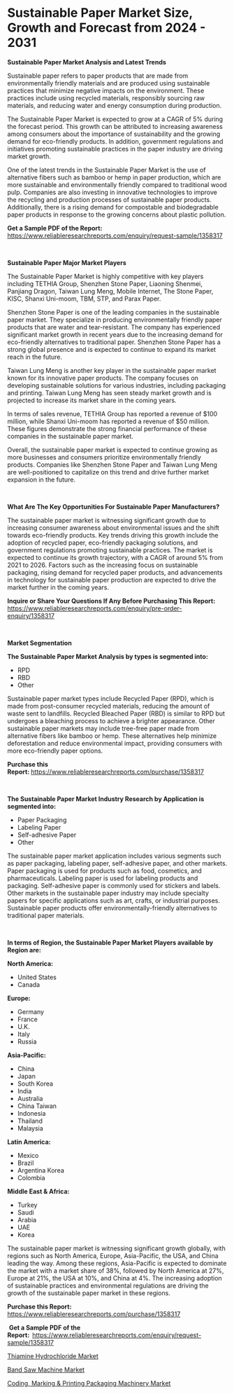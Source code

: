 <p><h1>Sustainable Paper Market Size, Growth and Forecast from 2024 - 2031</h1></p><p><strong>Sustainable Paper Market Analysis and Latest Trends</strong></p>
<p><p>Sustainable paper refers to paper products that are made from environmentally friendly materials and are produced using sustainable practices that minimize negative impacts on the environment. These practices include using recycled materials, responsibly sourcing raw materials, and reducing water and energy consumption during production.</p><p>The Sustainable Paper Market is expected to grow at a CAGR of 5% during the forecast period. This growth can be attributed to increasing awareness among consumers about the importance of sustainability and the growing demand for eco-friendly products. In addition, government regulations and initiatives promoting sustainable practices in the paper industry are driving market growth.</p><p>One of the latest trends in the Sustainable Paper Market is the use of alternative fibers such as bamboo or hemp in paper production, which are more sustainable and environmentally friendly compared to traditional wood pulp. Companies are also investing in innovative technologies to improve the recycling and production processes of sustainable paper products. Additionally, there is a rising demand for compostable and biodegradable paper products in response to the growing concerns about plastic pollution.</p></p>
<p><strong>Get a Sample PDF of the Report:&nbsp;</strong> <a href="https://www.reliableresearchreports.com/enquiry/request-sample/1358317">https://www.reliableresearchreports.com/enquiry/request-sample/1358317</a></p>
<p>&nbsp;</p>
<p><strong>Sustainable Paper Major Market Players</strong></p>
<p><p>The Sustainable Paper Market is highly competitive with key players including TETHIA Group, Shenzhen Stone Paper, Liaoning Shenmei, Panjiang Dragon, Taiwan Lung Meng, Mobile Internet, The Stone Paper, KISC, Shanxi Uni-moom, TBM, STP, and Parax Paper.</p><p>Shenzhen Stone Paper is one of the leading companies in the sustainable paper market. They specialize in producing environmentally friendly paper products that are water and tear-resistant. The company has experienced significant market growth in recent years due to the increasing demand for eco-friendly alternatives to traditional paper. Shenzhen Stone Paper has a strong global presence and is expected to continue to expand its market reach in the future.</p><p>Taiwan Lung Meng is another key player in the sustainable paper market known for its innovative paper products. The company focuses on developing sustainable solutions for various industries, including packaging and printing. Taiwan Lung Meng has seen steady market growth and is projected to increase its market share in the coming years.</p><p>In terms of sales revenue, TETHIA Group has reported a revenue of $100 million, while Shanxi Uni-moom has reported a revenue of $50 million. These figures demonstrate the strong financial performance of these companies in the sustainable paper market.</p><p>Overall, the sustainable paper market is expected to continue growing as more businesses and consumers prioritize environmentally friendly products. Companies like Shenzhen Stone Paper and Taiwan Lung Meng are well-positioned to capitalize on this trend and drive further market expansion in the future.</p></p>
<p>&nbsp;</p>
<p><strong>What Are The Key Opportunities For Sustainable Paper Manufacturers?</strong></p>
<p><p>The sustainable paper market is witnessing significant growth due to increasing consumer awareness about environmental issues and the shift towards eco-friendly products. Key trends driving this growth include the adoption of recycled paper, eco-friendly packaging solutions, and government regulations promoting sustainable practices. The market is expected to continue its growth trajectory, with a CAGR of around 5% from 2021 to 2026. Factors such as the increasing focus on sustainable packaging, rising demand for recycled paper products, and advancements in technology for sustainable paper production are expected to drive the market further in the coming years.</p></p>
<p><strong>Inquire or Share Your Questions If Any Before Purchasing This Report:</strong> <a href="https://www.reliableresearchreports.com/enquiry/pre-order-enquiry/1358317">https://www.reliableresearchreports.com/enquiry/pre-order-enquiry/1358317</a></p>
<p>&nbsp;</p>
<p><strong>Market Segmentation</strong></p>
<p><strong>The Sustainable Paper Market Analysis by types is segmented into:</strong></p>
<p><ul><li>RPD</li><li>RBD</li><li>Other</li></ul></p>
<p><p>Sustainable paper market types include Recycled Paper (RPD), which is made from post-consumer recycled materials, reducing the amount of waste sent to landfills. Recycled Bleached Paper (RBD) is similar to RPD but undergoes a bleaching process to achieve a brighter appearance. Other sustainable paper markets may include tree-free paper made from alternative fibers like bamboo or hemp. These alternatives help minimize deforestation and reduce environmental impact, providing consumers with more eco-friendly paper options.</p></p>
<p><strong>Purchase this Report:&nbsp;</strong><a href="https://www.reliableresearchreports.com/purchase/1358317">https://www.reliableresearchreports.com/purchase/1358317</a></p>
<p>&nbsp;</p>
<p><strong>The Sustainable Paper Market Industry Research by Application is segmented into:</strong></p>
<p><ul><li>Paper Packaging</li><li>Labeling Paper</li><li>Self-adhesive Paper</li><li>Other</li></ul></p>
<p><p>The sustainable paper market application includes various segments such as paper packaging, labeling paper, self-adhesive paper, and other markets. Paper packaging is used for products such as food, cosmetics, and pharmaceuticals. Labeling paper is used for labeling products and packaging. Self-adhesive paper is commonly used for stickers and labels. Other markets in the sustainable paper industry may include specialty papers for specific applications such as art, crafts, or industrial purposes. Sustainable paper products offer environmentally-friendly alternatives to traditional paper materials.</p></p>
<p>&nbsp;</p>
<p><strong>In terms of Region, the Sustainable Paper Market Players available by Region are:</strong></p>
<p>
    <p> <strong> North America: </strong>
        <ul>
            <li>United States</li>
            <li>Canada</li>
        </ul>
        </p> 
    <p> <strong> Europe: </strong>
        <ul>
            <li>Germany</li>
            <li>France</li>
            <li>U.K.</li>
            <li>Italy</li>
            <li>Russia</li>
        </ul>
        </p> 
    <p> <strong> Asia-Pacific: </strong>
        <ul>
            <li>China</li>
            <li>Japan</li>
            <li>South Korea</li>
            <li>India</li>
            <li>Australia</li>
            <li>China Taiwan</li>
            <li>Indonesia</li>
            <li>Thailand</li>
            <li>Malaysia</li>
        </ul>
        </p> 
    <p> <strong> Latin America: </strong>
        <ul>
            <li>Mexico</li>
            <li>Brazil</li>
            <li>Argentina Korea</li>
            <li>Colombia</li>
        </ul>
        </p> 
    <p> <strong> Middle East & Africa: </strong>
        <ul>
            <li>Turkey</li>
            <li>Saudi</li>
            <li>Arabia</li>
            <li>UAE</li>
            <li>Korea</li>
        </ul>
    </p>
    </p>
<p><p>The sustainable paper market is witnessing significant growth globally, with regions such as North America, Europe, Asia-Pacific, the USA, and China leading the way. Among these regions, Asia-Pacific is expected to dominate the market with a market share of 38%, followed by North America at 27%, Europe at 21%, the USA at 10%, and China at 4%. The increasing adoption of sustainable practices and environmental regulations are driving the growth of the sustainable paper market in these regions.</p></p>
<p><strong>Purchase this Report: </strong><a href="https://www.reliableresearchreports.com/purchase/1358317">https://www.reliableresearchreports.com/purchase/1358317</a></p>
<p>&nbsp;<strong>Get a Sample PDF of the Report:&nbsp;&nbsp;</strong><a href="https://www.reliableresearchreports.com/enquiry/request-sample/1358317">https://www.reliableresearchreports.com/enquiry/request-sample/1358317</a></p>
<p><strong></strong></p>
<p><p><a href="https://view.publitas.com/reportprime-1/thiamine-hydrochloride-market-size-and-growth-market-segmentation-regional-and-country-breakdowns-and-market-trends-for-period-from-2023-2030/">Thiamine Hydrochloride Market</a></p><p><a href="https://view.publitas.com/reportprime-1/band-saw-machine-market-analysis-examines-its-scope-on-growth-opportunities-and-forecasted-trends-spanning-from-2023-to-2030/">Band Saw Machine Market</a></p><p><a href="https://view.publitas.com/reportprime-1/coding-marking-printing-packaging-machinery-market-research-report-unlocks-analysis-on-the-market-financial-status-market-size-and-market-revenue-upto-2030/">Coding, Marking & Printing Packaging Machinery Market</a></p></p>